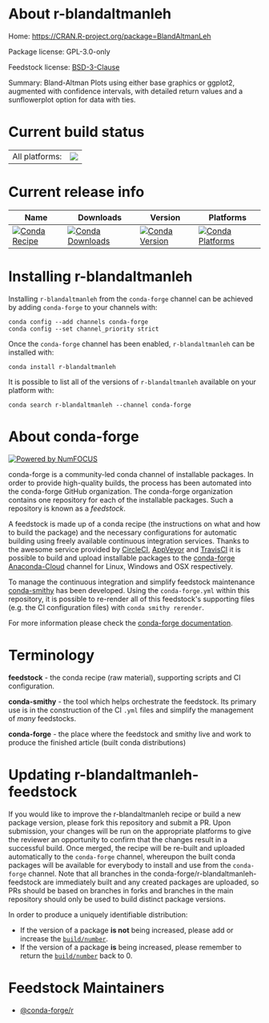 About r-blandaltmanleh
======================

Home: https://CRAN.R-project.org/package=BlandAltmanLeh

Package license: GPL-3.0-only

Feedstock license: [BSD-3-Clause](https://github.com/conda-forge/r-blandaltmanleh-feedstock/blob/master/LICENSE.txt)

Summary: Bland-Altman Plots using either base graphics or ggplot2, augmented with confidence intervals, with detailed return values and a sunflowerplot option for data with ties.

Current build status
====================


<table><tr><td>All platforms:</td>
    <td>
      <a href="https://dev.azure.com/conda-forge/feedstock-builds/_build/latest?definitionId=14418&branchName=master">
        <img src="https://dev.azure.com/conda-forge/feedstock-builds/_apis/build/status/r-blandaltmanleh-feedstock?branchName=master">
      </a>
    </td>
  </tr>
</table>

Current release info
====================

| Name | Downloads | Version | Platforms |
| --- | --- | --- | --- |
| [![Conda Recipe](https://img.shields.io/badge/recipe-r--blandaltmanleh-green.svg)](https://anaconda.org/conda-forge/r-blandaltmanleh) | [![Conda Downloads](https://img.shields.io/conda/dn/conda-forge/r-blandaltmanleh.svg)](https://anaconda.org/conda-forge/r-blandaltmanleh) | [![Conda Version](https://img.shields.io/conda/vn/conda-forge/r-blandaltmanleh.svg)](https://anaconda.org/conda-forge/r-blandaltmanleh) | [![Conda Platforms](https://img.shields.io/conda/pn/conda-forge/r-blandaltmanleh.svg)](https://anaconda.org/conda-forge/r-blandaltmanleh) |

Installing r-blandaltmanleh
===========================

Installing `r-blandaltmanleh` from the `conda-forge` channel can be achieved by adding `conda-forge` to your channels with:

```
conda config --add channels conda-forge
conda config --set channel_priority strict
```

Once the `conda-forge` channel has been enabled, `r-blandaltmanleh` can be installed with:

```
conda install r-blandaltmanleh
```

It is possible to list all of the versions of `r-blandaltmanleh` available on your platform with:

```
conda search r-blandaltmanleh --channel conda-forge
```


About conda-forge
=================

[![Powered by
NumFOCUS](https://img.shields.io/badge/powered%20by-NumFOCUS-orange.svg?style=flat&colorA=E1523D&colorB=007D8A)](https://numfocus.org)

conda-forge is a community-led conda channel of installable packages.
In order to provide high-quality builds, the process has been automated into the
conda-forge GitHub organization. The conda-forge organization contains one repository
for each of the installable packages. Such a repository is known as a *feedstock*.

A feedstock is made up of a conda recipe (the instructions on what and how to build
the package) and the necessary configurations for automatic building using freely
available continuous integration services. Thanks to the awesome service provided by
[CircleCI](https://circleci.com/), [AppVeyor](https://www.appveyor.com/)
and [TravisCI](https://travis-ci.com/) it is possible to build and upload installable
packages to the [conda-forge](https://anaconda.org/conda-forge)
[Anaconda-Cloud](https://anaconda.org/) channel for Linux, Windows and OSX respectively.

To manage the continuous integration and simplify feedstock maintenance
[conda-smithy](https://github.com/conda-forge/conda-smithy) has been developed.
Using the ``conda-forge.yml`` within this repository, it is possible to re-render all of
this feedstock's supporting files (e.g. the CI configuration files) with ``conda smithy rerender``.

For more information please check the [conda-forge documentation](https://conda-forge.org/docs/).

Terminology
===========

**feedstock** - the conda recipe (raw material), supporting scripts and CI configuration.

**conda-smithy** - the tool which helps orchestrate the feedstock.
                   Its primary use is in the construction of the CI ``.yml`` files
                   and simplify the management of *many* feedstocks.

**conda-forge** - the place where the feedstock and smithy live and work to
                  produce the finished article (built conda distributions)


Updating r-blandaltmanleh-feedstock
===================================

If you would like to improve the r-blandaltmanleh recipe or build a new
package version, please fork this repository and submit a PR. Upon submission,
your changes will be run on the appropriate platforms to give the reviewer an
opportunity to confirm that the changes result in a successful build. Once
merged, the recipe will be re-built and uploaded automatically to the
`conda-forge` channel, whereupon the built conda packages will be available for
everybody to install and use from the `conda-forge` channel.
Note that all branches in the conda-forge/r-blandaltmanleh-feedstock are
immediately built and any created packages are uploaded, so PRs should be based
on branches in forks and branches in the main repository should only be used to
build distinct package versions.

In order to produce a uniquely identifiable distribution:
 * If the version of a package **is not** being increased, please add or increase
   the [``build/number``](https://docs.conda.io/projects/conda-build/en/latest/resources/define-metadata.html#build-number-and-string).
 * If the version of a package **is** being increased, please remember to return
   the [``build/number``](https://docs.conda.io/projects/conda-build/en/latest/resources/define-metadata.html#build-number-and-string)
   back to 0.

Feedstock Maintainers
=====================

* [@conda-forge/r](https://github.com/conda-forge/r/)

